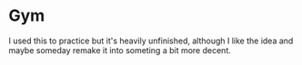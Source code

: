# Gym
I used this to practice but it's heavily unfinished, although I like the idea and maybe someday remake it into someting a bit more decent.
